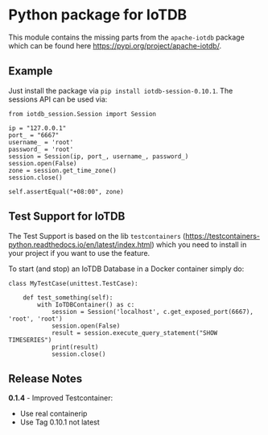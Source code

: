 # Python package for IoTDB

This module contains the missing parts from the `apache-iotdb` package which can be found here https://pypi.org/project/apache-iotdb/.

## Example

Just install the package via `pip install iotdb-session-0.10.1`.
The sessions API can be used via:

```
from iotdb_session.Session import Session

ip = "127.0.0.1"
port_ = "6667"
username_ = 'root'
password_ = 'root'
session = Session(ip, port_, username_, password_)
session.open(False)
zone = session.get_time_zone()
session.close()

self.assertEqual("+08:00", zone)
```

## Test Support for IoTDB

The Test Support is based on the lib `testcontainers` (https://testcontainers-python.readthedocs.io/en/latest/index.html) which you need to install in your project if you want to use the feature.

To start (and stop) an IoTDB Database in a Docker container simply do:
```
class MyTestCase(unittest.TestCase):

    def test_something(self):
        with IoTDBContainer() as c:
            session = Session('localhost', c.get_exposed_port(6667), 'root', 'root')
            session.open(False)
            result = session.execute_query_statement("SHOW TIMESERIES")
            print(result)
            session.close()
```

## Release Notes

**0.1.4** - Improved Testcontainer: 
* Use real containerip
* Use Tag 0.10.1 not latest